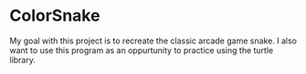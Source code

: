 # ColorSnake
My goal with this project is to recreate the classic arcade game snake. I also want to use this program as an oppurtunity to practice using the turtle library.
